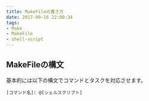 ```yaml
---
title: MakeFileの書き方
date: 2017-09-16 22:00:34
tags:
- Make
- MakeFile
- shell-script
---
```


## MakeFileの構文

基本的には以下の構文でコマンドとタスクを対応させます。

```
[コマンド名]: @[シェルスクリプト]
```
